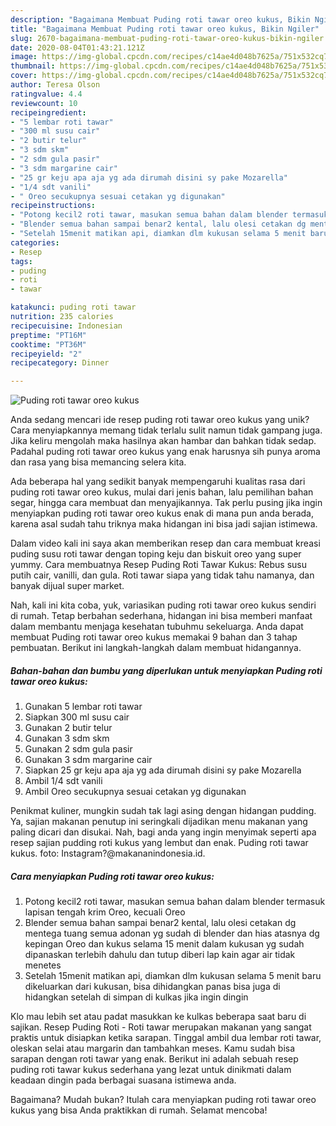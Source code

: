 ```yaml
---
description: "Bagaimana Membuat Puding roti tawar oreo kukus, Bikin Ngiler"
title: "Bagaimana Membuat Puding roti tawar oreo kukus, Bikin Ngiler"
slug: 2670-bagaimana-membuat-puding-roti-tawar-oreo-kukus-bikin-ngiler
date: 2020-08-04T01:43:21.121Z
image: https://img-global.cpcdn.com/recipes/c14ae4d048b7625a/751x532cq70/puding-roti-tawar-oreo-kukus-foto-resep-utama.jpg
thumbnail: https://img-global.cpcdn.com/recipes/c14ae4d048b7625a/751x532cq70/puding-roti-tawar-oreo-kukus-foto-resep-utama.jpg
cover: https://img-global.cpcdn.com/recipes/c14ae4d048b7625a/751x532cq70/puding-roti-tawar-oreo-kukus-foto-resep-utama.jpg
author: Teresa Olson
ratingvalue: 4.4
reviewcount: 10
recipeingredient:
- "5 lembar roti tawar"
- "300 ml susu cair"
- "2 butir telur"
- "3 sdm skm"
- "2 sdm gula pasir"
- "3 sdm margarine cair"
- "25 gr keju apa aja yg ada dirumah disini sy pake Mozarella"
- "1/4 sdt vanili"
- " Oreo secukupnya sesuai cetakan yg digunakan"
recipeinstructions:
- "Potong kecil2 roti tawar, masukan semua bahan dalam blender termasuk lapisan tengah krim Oreo, kecuali Oreo"
- "Blender semua bahan sampai benar2 kental, lalu olesi cetakan dg mentega tuang semua adonan yg sudah di blender dan hias atasnya dg kepingan Oreo dan kukus selama 15 menit dalam kukusan yg sudah dipanaskan terlebih dahulu dan tutup diberi lap kain agar air tidak menetes"
- "Setelah 15menit matikan api, diamkan dlm kukusan selama 5 menit baru dikeluarkan dari kukusan, bisa dihidangkan panas bisa juga di hidangkan setelah di simpan di kulkas jika ingin dingin"
categories:
- Resep
tags:
- puding
- roti
- tawar

katakunci: puding roti tawar 
nutrition: 235 calories
recipecuisine: Indonesian
preptime: "PT16M"
cooktime: "PT36M"
recipeyield: "2"
recipecategory: Dinner

---
```



![Puding roti tawar oreo kukus](https://img-global.cpcdn.com/recipes/c14ae4d048b7625a/751x532cq70/puding-roti-tawar-oreo-kukus-foto-resep-utama.jpg)

Anda sedang mencari ide resep puding roti tawar oreo kukus yang unik? Cara menyiapkannya memang tidak terlalu sulit namun tidak gampang juga. Jika keliru mengolah maka hasilnya akan hambar dan bahkan tidak sedap. Padahal puding roti tawar oreo kukus yang enak harusnya sih punya aroma dan rasa yang bisa memancing selera kita.

Ada beberapa hal yang sedikit banyak mempengaruhi kualitas rasa dari puding roti tawar oreo kukus, mulai dari jenis bahan, lalu pemilihan bahan segar, hingga cara membuat dan menyajikannya. Tak perlu pusing jika ingin menyiapkan puding roti tawar oreo kukus enak di mana pun anda berada, karena asal sudah tahu triknya maka hidangan ini bisa jadi sajian istimewa.

Dalam video kali ini saya akan memberikan resep dan cara membuat kreasi puding susu roti tawar dengan toping keju dan biskuit oreo yang super yummy. Cara membuatnya Resep Puding Roti Tawar Kukus: Rebus susu putih cair, vanilli, dan gula. Roti tawar siapa yang tidak tahu namanya, dan banyak dijual super market.


Nah, kali ini kita coba, yuk, variasikan puding roti tawar oreo kukus sendiri di rumah. Tetap berbahan sederhana, hidangan ini bisa memberi manfaat dalam membantu menjaga kesehatan tubuhmu sekeluarga. Anda dapat membuat Puding roti tawar oreo kukus memakai 9 bahan dan 3 tahap pembuatan. Berikut ini langkah-langkah dalam membuat hidangannya.

<!--inarticleads1-->

##### Bahan-bahan dan bumbu yang diperlukan untuk menyiapkan Puding roti tawar oreo kukus:

1. Gunakan 5 lembar roti tawar
1. Siapkan 300 ml susu cair
1. Gunakan 2 butir telur
1. Gunakan 3 sdm skm
1. Gunakan 2 sdm gula pasir
1. Gunakan 3 sdm margarine cair
1. Siapkan 25 gr keju apa aja yg ada dirumah disini sy pake Mozarella
1. Ambil 1/4 sdt vanili
1. Ambil  Oreo secukupnya sesuai cetakan yg digunakan


Penikmat kuliner, mungkin sudah tak lagi asing dengan hidangan pudding. Ya, sajian makanan penutup ini seringkali dijadikan menu makanan yang paling dicari dan disukai. Nah, bagi anda yang ingin menyimak seperti apa resep sajian pudding roti kukus yang lembut dan enak. Puding roti tawar kukus. foto: Instagram?@makananindonesia.id. 

<!--inarticleads2-->

##### Cara menyiapkan Puding roti tawar oreo kukus:

1. Potong kecil2 roti tawar, masukan semua bahan dalam blender termasuk lapisan tengah krim Oreo, kecuali Oreo
1. Blender semua bahan sampai benar2 kental, lalu olesi cetakan dg mentega tuang semua adonan yg sudah di blender dan hias atasnya dg kepingan Oreo dan kukus selama 15 menit dalam kukusan yg sudah dipanaskan terlebih dahulu dan tutup diberi lap kain agar air tidak menetes
1. Setelah 15menit matikan api, diamkan dlm kukusan selama 5 menit baru dikeluarkan dari kukusan, bisa dihidangkan panas bisa juga di hidangkan setelah di simpan di kulkas jika ingin dingin


Klo mau lebih set atau padat masukkan ke kulkas beberapa saat baru di sajikan. Resep Puding Roti - Roti tawar merupakan makanan yang sangat praktis untuk disiapkan ketika sarapan. Tinggal ambil dua lembar roti tawar, oleskan selai atau margarin dan tambahkan meses. Kamu sudah bisa sarapan dengan roti tawar yang enak. Berikut ini adalah sebuah resep puding roti tawar kukus sederhana yang lezat untuk dinikmati dalam keadaan dingin pada berbagai suasana istimewa anda. 

Bagaimana? Mudah bukan? Itulah cara menyiapkan puding roti tawar oreo kukus yang bisa Anda praktikkan di rumah. Selamat mencoba!
